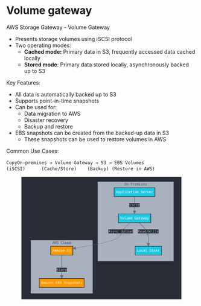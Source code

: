 # Volume gateway

AWS Storage Gateway - Volume Gateway

* Presents storage volumes using iSCSI protocol
* Two operating modes:
  * **Cached mode:** Primary data in S3, frequently accessed data cached locally
  * **Stored mode**: Primary data stored locally, asynchronously backed up to S3

Key Features:

* All data is automatically backed up to S3
* Supports point-in-time snapshots
* Can be used for:
  * Data migration to AWS
  * Disaster recovery
  * Backup and restore
* EBS snapshots can be created from the backed-up data in S3
  * These snapshots can be used to restore volumes in AWS

Common Use Cases:

```
CopyOn-premises → Volume Gateway → S3 → EBS Volumes
(iSCSI)      (Cache/Store)    (Backup) (Restore in AWS)
```



<figure><img src="../../../../.gitbook/assets/image (1) (1) (1) (1) (1) (1) (1) (1) (1) (1) (1) (1) (1) (1) (1) (1) (1) (1) (1) (1) (1) (1) (1).png" alt=""><figcaption></figcaption></figure>
